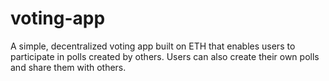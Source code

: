 # voting-app

A simple, decentralized voting app built on ETH that enables users to participate in polls created by others. Users can also create their own polls and share them with others.
